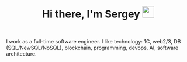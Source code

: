 <h1 align="center">Hi there, I'm Sergey
<img src="https://github.com/blackcater/blackcater/raw/main/images/Hi.gif" height="32"/></h1><br />
<p>I work as a full-time software engineer. I like technology: 1C, web2/3, DB (SQL/NewSQL/NoSQL), blockchain, programming, devops, AI, software architecture.</p>
